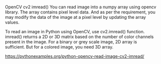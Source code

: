 OpenCV cv2 imread()
You can read image into a numpy array using opencv library. The array contains pixel level data. And as per the requirement, you may modify the data of the image at a pixel level by updating the array values.

To read an image in Python using OpenCV, use cv2.imread() function. imread() returns a 2D or 3D matrix based on the number of color channels present in the image. For a binary or grey scale image, 2D array is sufficient. But for a colored image, you need 3D array.



https://pythonexamples.org/python-opencv-read-image-cv2-imread/